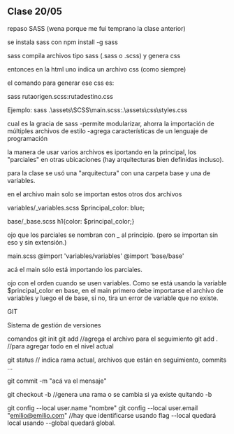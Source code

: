 ## Clase 20/05


repaso SASS (wena porque me fui temprano la clase anterior)

se instala sass con 
npm install -g sass

sass compila archivos tipo sass (.sass o .scss)
y genera css

entonces en la html uno indica un archivo css (como siempre)



el comando para generar ese css es:

sass rutaorigen.scss:rutadestino.css

Ejemplo:
sass .\assets\SCSS\main.scss:.\assets\css\styles.css


cual es la gracia de sass
-permite modularizar, ahorra la importación de múltiples archivos de estilo 
-agrega características de un lenguaje de programación


la manera de usar varios archivos es iportando en la principal, los "parciales" en otras ubicaciones (hay arquitecturas bien definidas incluso). 

para la clase se usó una "arquitectura" con una carpeta base y una de variables.

en el archivo main solo se importan estos otros dos archivos

variables/_variables.scss
$principal_color: blue;

base/_base.scss
h1{color: $principal_color;}

ojo que los parciales se nombran con _ al principio. (pero se importan sin eso y sin extensión.)

main.scss
@import 'variables/variables'
@import 'base/base'

acá el main sólo está importando los parciales.

ojo con el orden cuando se usen variables. Como se está usando la variable $principal_color en base, en el main primero debe importarse el archivo de variables y luego el de base, si no, tira un error de variable que no existe.



GIT

Sistema de gestión de versiones

comandos
git init
git add <nombreArchivo> //agrega el archivo para el seguimiento
git add . //para agregar todo en el nivel actual

git status // indica rama actual, archivos que están en seguimiento, commits ...

git commit -m "acá va el mensaje"

git checkout -b <nombreRama>    //genera una rama o se cambia si ya existe quitando -b


git config --local user.name "nombre"
git config --local user.email "emilio@emilio.com"
 //hay que identificarse usando flag --local quedará local usando --global quedará global.

